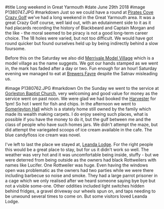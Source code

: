 #title Long weekend in Great Yarmouth
#date June 29th 2018
#image P1380747.JPG
#markdown
Just so we could have a round at [Pirates Cove Crazy Golf](http://www.pirates-cove.co.uk/)
we've had a long weekend in the Great Yarmouth area. It was a great Crazy Golf
course, well laid out, with an edutainment side to it as it had placards recording
the history of Blackbeard and Captain Morgan and the like - the moral seemed to
be piracy is not a good long-term career choice. The 18 holes were varied, but not
too difficult. We would have got round quicker but found ourselves held up by being
indirectly behind a slow foursome.

Before this on the Saturday we also did [Merrivale Model Village](http://www.merrivalemodelvillage.co.uk/)
which is a model village as the name suggests. We got our hands stamped as we went in, the mark has
faded after a day or two. Fun enough for an hour! Saturday evening we managed to
eat at [Brewers Fayre](https://www.brewersfayre.co.uk/pub-restaurant/Norfolk/Great-Yarmouth-Norfolk.html)
despite the Satnav misleading us.

#image P1380762.JPG
#markdown
On the Sunday we went to the service at [Gorleston Baptist Church](https://www.gorlestonbaptist.org.uk/),
very welcoming and good value for money as the service went on past noon.
We were glad we had booked the [Harvester](https://www.harvester.co.uk/restaurants/eastofengland/thepotterskilnlowestoft) for 1pm! So hot I went for fish and
chips. In the afternoon we went to [Somerleyton Hall](https://www.somerleyton.co.uk/)
which is a stately home still owned by the family which made its wealth
making carpets. I do enjoy seeing such places, what is possible if you have
the money to do it, but the gulf between me and the class of people who have
such homes jars. We didn't attempt the maze, but did attempt the variegated
scoops of ice cream available in the cafe. The blue candyfloss ice cream was
novel.

I've left to last the place we stayed at, [Leanda Lodge](https://www.cottages.com/cottages/leanda-lodge-ukc415). For the right people this would be a great place to stay, but for us
it didn't work so well. The weather was very hot and it was uncomfortable being
inside, stuffy - but we were deterred from being outside as the owners had
black Rottweilers with names like Lucifer. One Rottweiler was huge. Even having
the windows open was problematic as the owners had two parties while we were
there including barbecue so noise and smoke. They had a large parrot prisoner
in a cage which we only realised after we heard someone saying bye bye but
not a visible some-one. Other oddities included light switches hidden behind
fridges, a gravel driveway our wheels spun on, and taps needing to be unwound several times to come on. But some
visitors loved Leanda Lodge.
